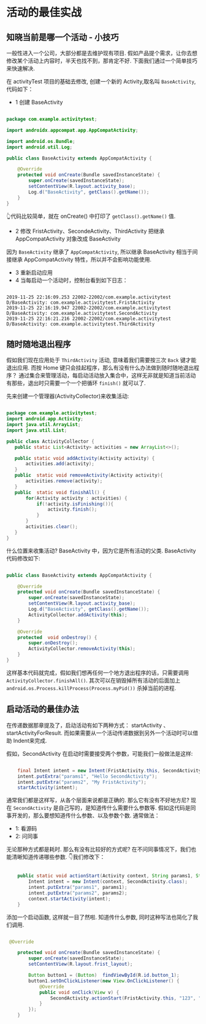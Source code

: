 # 活动的最佳实战

## 知晓当前是哪一个活动 - 小技巧

一般性进入一个公司，大部分都是去维护现有项目. 假如产品提个需求，让你去想修改某个活动上内容时，半天也找不到，那肯定不好. 下面我们通过一个简单技巧来快速解决.

在 activityTest 项目的基础去修改, 创建一个新的 Activity,取名叫 ``BaseActivity``, 代码如下：

* 1 创建 BaseActivity
``` java

package com.example.activitytest;

import androidx.appcompat.app.AppCompatActivity;

import android.os.Bundle;
import android.util.Log;

public class BaseActivity extends AppCompatActivity {

    @Override
    protected void onCreate(Bundle savedInstanceState) {
        super.onCreate(savedInstanceState);
        setContentView(R.layout.activity_base);
        Log.d("BaseActivity", getClass().getName());
    }
}

```
👆代码比较简单，就在 onCreate() 中打印了 ``getClass().getName()`` 值.

* 2 修改 FristActivity、SecondeActivity、ThirdActivity 把继承 AppCompatActivity 对象改成 BaseActivity

因为 ``BaseActivity`` 继承了 ``AppCompatActivity``, 所以继承 BaseActivity 相当于间接继承 AppCompatActivity 特性，所以并不会影响功能使用.

* 3 重新启动应用
* 4 当每启动一个活动时，控制台看到如下日志：

``` log

2019-11-25 22:16:09.253 22002-22002/com.example.activitytest D/BaseActivity: com.example.activitytest.FristActivity
2019-11-25 22:16:19.947 22002-22002/com.example.activitytest D/BaseActivity: com.example.activitytest.SecondActivity
2019-11-25 22:16:21.216 22002-22002/com.example.activitytest D/BaseActivity: com.example.activitytest.ThirdActivity

```

## 随时随地退出程序

假如我们现在应用处于 ``ThirdActivity`` 活动, 意味着我们需要按三次 ``Back`` 键才能退出应用. 而按 Home 键只会挂起程序，那么有没有什么办法做到随时随地退出程序？ 通过集合来管理活动，每启动活动放入集合中，这样无非就是知道当前活动有那些，退出时只需要一个一个把循环 ``finish()`` 就可以了.

先来创建一个管理器(ActivityCollector)来收集活动:

``` java

package com.example.activitytest;
import android.app.Activity;
import java.util.ArrayList;
import java.util.List;

public class ActivityCollector {
   public static List<Activity> activities = new ArrayList<>();

   public static void addActivity(Activity activity) {
       activities.add(activity);
   }
   public  static void removeActivity(Activity activity){
       activities.remove(activity);
   }
   public  static void finishAll() {
       for(Activity activity : activities) {
           if(!activity.isFinishing()){
               activity.finish();
           }
       }
       activities.clear();
   }
}

```

什么位置来收集活动?  BaseActivity 中，因为它是所有活动的父类.  BaseActivity代码修改如下:

``` java

public class BaseActivity extends AppCompatActivity {

    @Override
    protected void onCreate(Bundle savedInstanceState) {
        super.onCreate(savedInstanceState);
        setContentView(R.layout.activity_base);
        Log.d("BaseActivity", getClass().getName());
        ActivityCollector.addActivity(this);
    }

    @Override
    protected  void onDestroy() {
        super.onDestroy();
        ActivityCollector.removeActivity(this);
    }
}

```

这样基本代码就完成，假如我们想再任何一个地方退出程序的话，只需要调用 ``ActivityCollector.finishAll()``. 其次可以在销毁掉所有活动的后面加上 ``android.os.Process.killProcess(Process.myPid())`` 杀掉当前的进程.


## 启动活动的最佳办法

在传递数据那章提及了，启动活动有如下两种方式： startActivity 、startActivityForResult. 而如果需要从一个活动传递数据到另外一个活动时可以借助 Indent来完成.

假如，SecondActivity 在启动时需要接受两个参数，可能我们一般做法是这样:

``` java

    final Intent intent = new Intent(FristActivity.this, SecondActivity.class);
    intent.putExtra("params1", "Hello SecondActivity");
    intent.putExtra("params2", "My FristActivity");
    startActivity(intent);

```
通常我们都是这样写，从各个层面来说都是正确的. 那么它有没有不好地方尼?  现在 ``SecondActivity`` 是自己写的，是知道传什么需要什么参数等. 假如这代码是同事开发的，那么要想知道传什么参数、以及参数个数. 通常做法：

* 1: 看源码
* 2: 问同事

无论那种方式都是耗时. 那么有没有比较好的方式呢?  在不问同事情况下，我们也能清晰知道传递哪些参数. 👇我们修改下：

```java

    public static void actionStart(Activity context, String params1, String params2){
        Intent intent = new Intent(context, SecondActivity.class);
        intent.putExtra("params1", params1);
        intent.putExtra("params2", params2);
        context.startActivity(intent);
    }

```

添加一个启动函数, 这样就一目了然啦.  知道传什么参数, 同时这种写法也简化了我们调用.

``` java

 @Override

    protected void onCreate(Bundle savedInstanceState) {
        super.onCreate(savedInstanceState);
        setContentView(R.layout.frist_layout);

        Button button1 = (Button)  findViewById(R.id.button_1);
        button1.setOnClickListener(new View.OnClickListener() {
            @Override
            public void onClick(View v) {
                SecondActivity.actionStart(FristActivity.this, "123", "345");
            }
        });
    }

```

